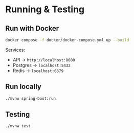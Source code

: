# Running & Testing

## Run with Docker

```bash
docker compose -f docker/docker-compose.yml up --build
```

Services:
- API → `http://localhost:8080`
- Postgres → `localhost:5432`
- Redis → `localhost:6379`

## Run locally

```bash
./mvnw spring-boot:run
```

## Testing

```bash
./mvnw test
```
